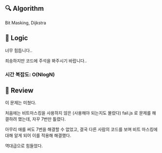 ## :mag: Algorithm

Bit Masking, Dijkstra

## :round_pushpin: Logic

너무 힘듭니다..

죄송하지만 코드에 주석을 봐주시기 바랍니다..

### 시간 복잡도: O(NlogN)

## :memo: Review

이 문제는 미쳤다.

처음에는 비트마스킹을 사용하지 않은 (사용해야 되는지도 몰랐다) fail.js 로 문제를 해결하려 했는데, 자꾸 7번만 틀렸다.

아무리 애를 써도 7번을 해결할 수 없었고, 결국 다른 사람의 코드를 보며 비트 마스킹에 대해 알게 되어 이를 적용해 해결했다.

역대급으로 힘들었다.